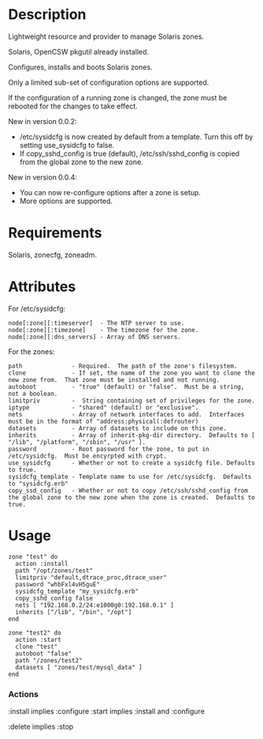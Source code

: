 
Description
===========

Lightweight resource and provider to manage Solaris zones.


Solaris, OpenCSW pkgutil already installed.


Configures, installs and boots Solaris zones.

Only a limited sub-set of configuration options are supported.

If the configuration of a running zone is changed, the zone must be rebooted for the changes to take effect.

New in version 0.0.2:

* /etc/sysidcfg is now created by default from a template.  Turn this off by setting use_sysidcfg to false.
* If copy_sshd_config is true (default), /etc/ssh/sshd_config is copied from the global zone to the new zone.

New in version 0.0.4:

* You can now re-configure options after a zone is setup.
* More options are supported.

Requirements
============

Solaris, zonecfg, zoneadm.

Attributes
==========

For /etc/sysidcfg:

    node[:zone][:timeserver]  - The NTP server to use.
    node[:zone][:timezone]    - The timezone for the zone.
    node[:zone][:dns_servers] - Array of DNS servers.

For the zones:

    path              - Required.  The path of the zone's filesystem.
    clone             - If set, the name of the zone you want to clone the new zone from.  That zone must be installed and not running.
    autoboot          - "true" (default) or "false".  Must be a string, not a boolean.
    limitpriv         -  String containing set of privileges for the zone.
    iptype            - "shared" (default) or "exclusive".
    nets              - Array of network interfaces to add.  Interfaces must be in the format of "address:physical(:defrouter)
    datasets          - Array of datasets to include on this zone.
    inherits          - Array of inherit-pkg-dir directory.  Defaults to [ "/lib", "/platform", "/sbin", "/usr" ].
    password          - Root password for the zone, to put in /etc/sysidcfg.  Must be encyrpted with crypt.
    use_sysidcfg      - Whether or not to create a sysidcfg file. Defaults to true.
    sysidcfg_template - Template name to use for /etc/sysidcfg.  Defaults to "sysidcfg.erb"
    copy_ssd_config   - Whether or not to copy /etc/ssh/sshd_config from the global zone to the new zone when the zone is created.  Defaults to true.


Usage
=====

    zone "test" do
      action :install
      path "/opt/zones/test"
      limitpriv "default,dtrace_proc,dtrace_user"
      password "whbFxl4vH5guE"
      sysidcfg_template "my_sysidcfg.erb"
      copy_sshd_config false
      nets [ "192.168.0.2/24:e1000g0:192.168.0.1" ]
      inherits ["/lib", "/bin", "/opt"]
    end
  
    zone "test2" do
      action :start
      clone "test"
      autoboot "false"
      path "/zones/test2"
      datasets [ "zones/test/mysql_data" ]
    end
  

### Actions

:install implies :configure
:start implies :install and :configure

:delete implies :stop
